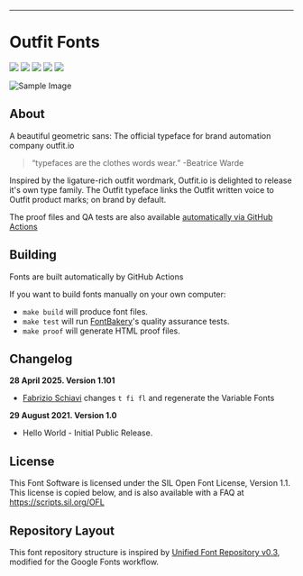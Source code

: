 ----
# Outfit Fonts

[![][Fontbakery]](https://Outfitio.github.io/Outfit-Fonts/fontbakery-report.html)
[![][Universal]](https://Outfitio.github.io/Outfit-Fonts/fontbakery-report.html)
[![][GF Profile]](https://Outfitio.github.io/Outfit-Fonts/fontbakery-report.html)
[![][Outline Correctness]](https://Outfitio.github.io/Outfit-Fonts/fontbakery-report.html)
[![][Shaping]](https://Outfitio.github.io/Outfit-Fonts/fontbakery-report.html)

[Fontbakery]: https://img.shields.io/endpoint?url=https%3A%2F%2Fraw.githubusercontent.com%2FOutfitio%2FOutfit-Fonts%2Fgh-pages%2Fbadges%2Foverall.json
[GF Profile]: https://img.shields.io/endpoint?url=https%3A%2F%2Fraw.githubusercontent.com%2FOutfitio%2FOutfit-Fonts%2Fgh-pages%2Fbadges%2FGoogleFonts.json
[Outline Correctness]: https://img.shields.io/endpoint?url=https%3A%2F%2Fraw.githubusercontent.com%2FOutfitio%2FOutfit-Fonts%2Fgh-pages%2Fbadges%2FOutlineCorrectnessChecks.json
[Shaping]: https://img.shields.io/endpoint?url=https%3A%2F%2Fraw.githubusercontent.com%2FOutfitio%2FOutfit-Fonts%2Fgh-pages%2Fbadges%2FShapingChecks.json
[Universal]: https://img.shields.io/endpoint?url=https%3A%2F%2Fraw.githubusercontent.com%2FOutfitio%2FOutfit-Fonts%2Fgh-pages%2Fbadges%2FUniversal.json


![Sample Image](documentation/image1.png)

## About

A beautiful geometric sans: The official typeface for brand automation company outfit.io

> “typefaces are the clothes words wear.” -Beatrice Warde

Inspired by the ligature-rich outfit wordmark, Outfit.io is delighted to release it's own type family.
The Outfit typeface links the Outfit written voice to Outfit product marks; on brand by default. 


The proof files and QA tests are also available [automatically via GitHub Actions](https://outfitio.github.io/Outfit-Fonts/)


## Building

Fonts are built automatically by GitHub Actions

If you want to build fonts manually on your own computer:

* `make build` will produce font files.
* `make test` will run [FontBakery](https://github.com/googlefonts/fontbakery)'s quality assurance tests.
* `make proof` will generate HTML proof files.

## Changelog

**28 April 2025. Version 1.101**
- [Fabrizio Schiavi](https://fsd.it) changes `t fi fl` and regenerate the Variable Fonts 

**29 August 2021. Version 1.0**
- Hello World - Initial Public Release.

## License

This Font Software is licensed under the SIL Open Font License, Version 1.1.
This license is copied below, and is also available with a FAQ at
https://scripts.sil.org/OFL

## Repository Layout

This font repository structure is inspired by [Unified Font Repository v0.3](https://github.com/unified-font-repository/Unified-Font-Repository), modified for the Google Fonts workflow.
